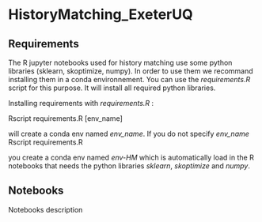 # HistoryMatching_ExeterUQ

## Requirements

The R jupyter notebooks used for history matching use some python libraries (sklearn, skoptimize, numpy). In order to use them we recommand installing them in a conda environnement. You can use the *requirements.R* script for this purpose. It will install all required python libraries.

Installing requirements with *requirements.R* :

Rscript requirements.R [env_name]

will create a conda env named *env_name*. If you do not specify *env_name* 
Rscript requirements.R

you create a conda env named *env-HM* which is automatically load in the R notebooks that needs the python libraries *sklearn*, *skoptimize* and *numpy*. 

## Notebooks

Notebooks description